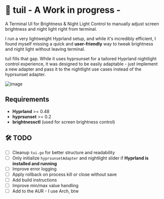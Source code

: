 # 🌙 tuil - A Work in progress -
A Terminal UI for Brightness & Night Light Control to manually adjust screen brightness and night light right from terminal.

I run a very lightweight Hyprland setup, and while it's incredibly efficient, I found myself missing a quick and **user-friendly** way to tweak brightness and night light without leaving terminal.

tuil fills that gap. While it uses hyprsunset for a tailored Hyprland nightlight control experience, it was designed to be easily adaptable - just implement a new adapter and pass it to the nightlight use cases instead of the hyprsunset adapter.

![image](https://github.com/user-attachments/assets/5bcd5691-a947-47fe-86e0-cfa7ffe73c9e)

## Requirements
- **Hyprland** >= 0.48  
- **hyprsunset** >= 0.2  
- **brightnessctl** (used for screen brightness control)


## 🛠️ TODO
- [ ] Cleanup `tui.go` for better structure and readability
- [ ] Only initialize `hyprsunsetAdapter` and nightlight slider if **Hyprland is installed and running**
- [ ] Improve error logging
- [ ] Apply rollback on process kill or close without save
- [ ] Add build instructions
- [ ] Improve min/max value handling 
- [ ] Add to the AUR - I use Arch, btw
